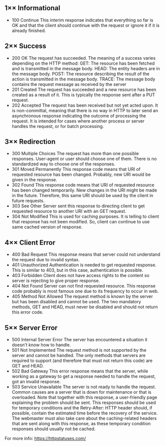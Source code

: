## 1×× Informational
- 100 Continue
  This interim response indicates that everything so far is OK and that the client should continue with the request or ignore it if it is already finished.

## 2×× Success
- 200 OK
  The request has succeeded. The meaning of a success varies depending on the HTTP method:
  GET: The resource has been fetched and is transmitted in the message body.
  HEAD: The entity headers are in the message body.
  POST: The resource describing the result of the action is transmitted in the message body.
  TRACE: The message body contains the request message as received by the server
- 201 Created
  The request has succeeded and a new resource has been created as a result of it. This is typically the response sent after a PUT request.
- 202 Accepted
  The request has been received but not yet acted upon. It is non-committal, meaning that there is no way in HTTP to later send an asynchronous response indicating the outcome of processing the request. It is intended for cases where another process or server handles the request, or for batch processing.

## 3×× Redirection
- 300 Multiple Choices
  The request has more than one possible responses. User-agent or user should choose one of them. There is no standardized way to choose one of the responses.
- 301 Moved Permanently
  This response code means that URI of requested resource has been changed. Probably, new URI would be given in the response.
- 302 Found
  This response code means that URI of requested resource has been changed temporarily. New changes in the URI might be made in the future. Therefore, this same URI should be used by the client in future requests.
- 303 See Other
  Server sent this response to directing client to get requested resource to another URI with an GET request.
- 304 Not Modified
  This is used for caching purposes. It is telling to client that response has not been modified. So, client can continue to use same cached version of response.

## 4×× Client Error
- 400 Bad Request
  This response means that server could not understand the request due to invalid syntax.
- 401 Unauthorized
  Authentication is needed to get requested response. This is similar to 403, but in this case, authentication is possible.
- 403 Forbidden
  Client does not have access rights to the content so server is rejecting to give proper response.
- 404 Not Found
  Server can not find requested resource. This response code probably is most famous one due to its frequency to occur in web.
- 405 Method Not Allowed
  The request method is known by the server but has been disabled and cannot be used. The two mandatory methods, GET and HEAD, must never be disabled and should not return this error code.

## 5×× Server Error
- 500 Internal Server Error
  The server has encountered a situation it doesn't know how to handle.
- 501 Not Implemented
  The request method is not supported by the server and cannot be handled. The only methods that servers are required to support (and therefore that must not return this code) are GET and HEAD.
- 502 Bad Gateway
  This error response means that the server, while working as a gateway to get a response needed to handle the request, got an invalid response.
- 503 Service Unavailable
  The server is not ready to handle the request. Common causes are a server that is down for maintenance or that is overloaded. Note that together with this response, a user-friendly page explaining the problem should be sent. This responses should be used for temporary conditions and the Retry-After: HTTP header should, if possible, contain the estimated time before the recovery of the service. The webmaster must also take care about the caching-related headers that are sent along with this response, as these temporary condition responses should usually not be cached.

For more info: https://httpstatuses.com/
